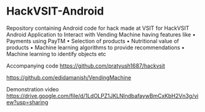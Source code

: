 # HackVSIT-Android
Repository containing Android code for hack made at VSIT for HackVSIT
Android Application to Interact with Vending Machine having features like
• Payments using PayTM
• Selection of products
• Nutritional value of products
• Machine learning algorithms to provide recommendations
• Machine learning to identify objects etc

Accompanying code
https://github.com/pratyush1687/hackvsit

https://github.com/edidamanish/VendingMachine

Demonstration video
https://drive.google.com/file/d/1LdOLPZ1JKLNlndbafaywBmCxKbH2Vn3g/view?usp=sharing
